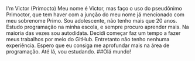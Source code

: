   I'm Victor (Primocto)
Meu nome é Victor, mas faço o uso do pseudônimo Primoctor, que tem haver com a junção do meu nome já mencionado com meu sobrenome Primo.
Sou adolescente, não tenho mais que 20 anos. Estudo programação na minha escola, e sempre procuro aprender mais. Na maioria das vezes sou autodidata.
Decidi começar faz um tempo a fazer meus trabalhos por meio do GitHub. Entretanto não tenho nenhuma experiência. Espero que eu consiga me aprofundar mais na área de programação. Até lá, vou estudando.  ##Olá mundo!
